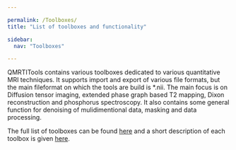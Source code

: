 ```yaml
---

permalink: /Toolboxes/
title: "List of toolboxes and functionality"

sidebar:
  nav: "Toolboxes"

---
```


QMRTITools contains various toolboxes dedicated to various quantitative MRI techniques. It supports 
import and export of various file formats, but the main fileformat on which the tools are build is *.nii. The main focus is on Diffusion tensor imaging, extended phase graph based T2 mapping, Dixon reconstruction and phosphorus spectroscopy. It also contains some general function for denoising of mulidimentional data, masking and data processing. 

The full list of toolboxes can be found [here](../toolboxes_list) and a short description of each toolbox is given [here](../toolboxes_discription). 